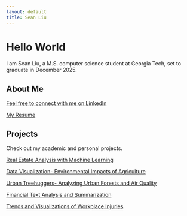 ```yaml
---
layout: default
title: Sean Liu
---
```


# Hello World
I am Sean Liu, a M.S. computer science student at Georgia Tech, set to graduate in December 2025.

## About Me
[Feel free to connect with me on LinkedIn](https://www.linkedin.com/in/sliu750)

[My Resume](Sean_Liu_Resume_F25.pdf)

## Projects
Check out my academic and personal projects.

[Real Estate Analysis with Machine Learning](https://github.com/sliu750/ML4641-Team-Project)

[Data Visualization- Environmental Impacts of Agriculture](https://syoon029.github.io/6730-Data-Vis-Team-Project.github.io/)

[Urban Treehuggers- Analyzing Urban Forests and Air Quality](https://github.com/sliu750/CSE-6242-Team-Project)

[Financial Text Analysis and Summarization](https://fintech-assignment.streamlit.app/)

[Trends and Visualizations of Workplace Injuries](https://github.com/sliu750/CS4440-Team-Project)